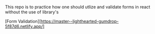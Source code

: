 This repo is to practice how one should utlize and validate forms in react without the use of library's



[Form Validation][https://master--lighthearted-gumdrop-5f87d6.netlify.app/]
